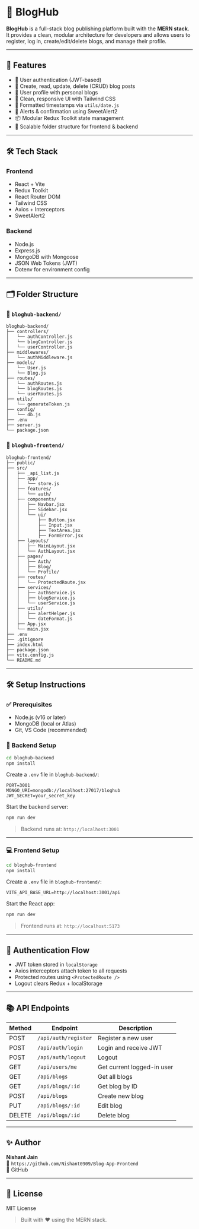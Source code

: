 # 📝 BlogHub

**BlogHub** is a full-stack blog publishing platform built with the **MERN stack**. It provides a clean, modular architecture for developers and allows users to register, log in, create/edit/delete blogs, and manage their profile.

---

## 🚀 Features

- 🔐 User authentication (JWT-based)
- 📝 Create, read, update, delete (CRUD) blog posts
- 👤 User profile with personal blogs
- 🧾 Clean, responsive UI with Tailwind CSS
- 📅 Formatted timestamps via `utils/date.js`
- 🔔 Alerts & confirmation using SweetAlert2
- 📦 Modular Redux Toolkit state management
- 📂 Scalable folder structure for frontend & backend

---

## 🛠 Tech Stack

### Frontend
- React + Vite
- Redux Toolkit
- React Router DOM
- Tailwind CSS
- Axios + Interceptors
- SweetAlert2

### Backend
- Node.js
- Express.js
- MongoDB with Mongoose
- JSON Web Tokens (JWT)
- Dotenv for environment config

---

## 🗂 Folder Structure

### 📁 `bloghub-backend/`
```
bloghub-backend/
├── controllers/
│   └── authController.js
│   └── blogController.js
│   └── userController.js
├── middlewares/
│   └── authMiddleware.js
├── models/
│   └── User.js
│   └── Blog.js
├── routes/
│   └── authRoutes.js
│   └── blogRoutes.js
│   └── userRoutes.js
├── utils/
│   └── generateToken.js
├── config/
│   └── db.js
├── .env
├── server.js
└── package.json
```

### 📁 `bloghub-frontend/`
```
bloghub-frontend/
├── public/
├── src/
│   ├── _api_list.js
│   ├── app/
│   │   └── store.js
│   ├── features/
│   │   └── auth/
│   ├── components/
│   │   ├── Navbar.jsx
│   │   ├── Sidebar.jsx
│   │   └── ui/
│   │       ├── Button.jsx
│   │       ├── Input.jsx
│   │       ├── TextArea.jsx
│   │       ├── FormError.jsx
│   ├── layouts/
│   │   ├── MainLayout.jsx
│   │   └── AuthLayout.jsx
│   ├── pages/
│   │   ├── Auth/
│   │   ├── Blog/
│   │   └── Profile/
│   ├── routes/
│   │   └── ProtectedRoute.jsx
│   ├── services/
│   │   ├── authService.js
│   │   ├── blogService.js
│   │   └── userService.js
│   ├── utils/
│   │   ├── alertHelper.js
│   │   └── dateFormat.js
│   ├── App.jsx
│   └── main.jsx
├── .env
├── .gitignore
├── index.html
├── package.json
├── vite.config.js
└── README.md
```

---

## 🛠 Setup Instructions

### ✅ Prerequisites

- Node.js (v16 or later)
- MongoDB (local or Atlas)
- Git, VS Code (recommended)

### 🔧 Backend Setup

```bash
cd bloghub-backend
npm install
```

Create a `.env` file in `bloghub-backend/`:

```env
PORT=3001
MONGO_URI=mongodb://localhost:27017/bloghub
JWT_SECRET=your_secret_key
```

Start the backend server:

```bash
npm run dev
```

> Backend runs at: `http://localhost:3001`

---

### 💻 Frontend Setup

```bash
cd bloghub-frontend
npm install
```

Create a `.env` file in `bloghub-frontend/`:

```env
VITE_API_BASE_URL=http://localhost:3001/api
```

Start the React app:

```bash
npm run dev
```

> Frontend runs at: `http://localhost:5173`

---

## 🔐 Authentication Flow

- JWT token stored in `localStorage`
- Axios interceptors attach token to all requests
- Protected routes using `<ProtectedRoute />`
- Logout clears Redux + localStorage

---

## 📚 API Endpoints

| Method | Endpoint             | Description                     |
|--------|----------------------|---------------------------------|
| POST   | `/api/auth/register` | Register a new user             |
| POST   | `/api/auth/login`    | Login and receive JWT           |
| POST   | `/api/auth/logout`   | Logout               |
| GET    | `/api/users/me`      | Get current logged-in user      |
| GET    | `/api/blogs`         | Get all blogs                   |
| GET    | `/api/blogs/:id`     | Get blog by ID                  |
| POST   | `/api/blogs`         | Create new blog                 |
| PUT    | `/api/blogs/:id`     | Edit blog                       |
| DELETE | `/api/blogs/:id`     | Delete blog                     |

---

## ✨ Author

**Nishant Jain**  
📧 `https://github.com/Nishant0909/Blog-App-Frontend`  
🔗 GitHub

---

## 📄 License

MIT License

> Built with ❤️ using the MERN stack.
